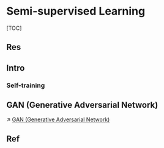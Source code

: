 # Semi-supervised Learning

[TOC]



## Res


## Intro
### Self-training



## GAN (Generative Adversarial Network)
↗ [GAN (Generative Adversarial Network)](../../../🥽%20Deep%20Learning%20(Neural%20Network%20Models)/GAN%20(Generative%20Adversarial%20Network)/GAN%20(Generative%20Adversarial%20Network).md)



## Ref

